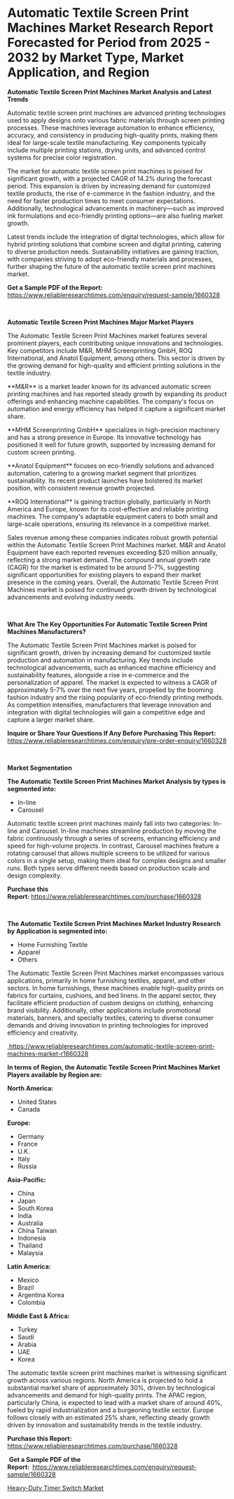 <p><h1>Automatic Textile Screen Print Machines Market Research Report Forecasted for Period from 2025 -  2032 by Market Type, Market Application, and Region</h1></p><p><strong>Automatic Textile Screen Print Machines Market Analysis and Latest Trends</strong></p>
<p><p>Automatic textile screen print machines are advanced printing technologies used to apply designs onto various fabric materials through screen printing processes. These machines leverage automation to enhance efficiency, accuracy, and consistency in producing high-quality prints, making them ideal for large-scale textile manufacturing. Key components typically include multiple printing stations, drying units, and advanced control systems for precise color registration.</p><p>The market for automatic textile screen print machines is poised for significant growth, with a projected CAGR of 14.2% during the forecast period. This expansion is driven by increasing demand for customized textile products, the rise of e-commerce in the fashion industry, and the need for faster production times to meet consumer expectations. Additionally, technological advancements in machinery—such as improved ink formulations and eco-friendly printing options—are also fueling market growth.</p><p>Latest trends include the integration of digital technologies, which allow for hybrid printing solutions that combine screen and digital printing, catering to diverse production needs. Sustainability initiatives are gaining traction, with companies striving to adopt eco-friendly materials and processes, further shaping the future of the automatic textile screen print machines market.</p></p>
<p><strong>Get a Sample PDF of the Report:&nbsp;</strong> <a href="https://www.reliableresearchtimes.com/enquiry/request-sample/1660328?utm_campaign=2007&utm_medium=2&utm_source=Github&utm_content=ia&utm_term=29032025&utm_id=automatic-textile-screen-print-machines">https://www.reliableresearchtimes.com/enquiry/request-sample/1660328</a></p>
<p>&nbsp;</p>
<p><strong>Automatic Textile Screen Print Machines Major Market Players</strong></p>
<p><p>The Automatic Textile Screen Print Machines market features several prominent players, each contributing unique innovations and technologies. Key competitors include M&R, MHM Screenprinting GmbH, ROQ International, and Anatol Equipment, among others. This sector is driven by the growing demand for high-quality and efficient printing solutions in the textile industry.</p><p>**M&R** is a market leader known for its advanced automatic screen printing machines and has reported steady growth by expanding its product offerings and enhancing machine capabilities. The company's focus on automation and energy efficiency has helped it capture a significant market share.</p><p>**MHM Screenprinting GmbH** specializes in high-precision machinery and has a strong presence in Europe. Its innovative technology has positioned it well for future growth, supported by increasing demand for custom screen printing.</p><p>**Anatol Equipment** focuses on eco-friendly solutions and advanced automation, catering to a growing market segment that prioritizes sustainability. Its recent product launches have bolstered its market position, with consistent revenue growth projected.</p><p>**ROQ International** is gaining traction globally, particularly in North America and Europe, known for its cost-effective and reliable printing machines. The company's adaptable equipment caters to both small and large-scale operations, ensuring its relevance in a competitive market.</p><p>Sales revenue among these companies indicates robust growth potential within the Automatic Textile Screen Print Machines market. M&R and Anatol Equipment have each reported revenues exceeding $20 million annually, reflecting a strong market demand. The compound annual growth rate (CAGR) for the market is estimated to be around 5-7%, suggesting significant opportunities for existing players to expand their market presence in the coming years. Overall, the Automatic Textile Screen Print Machines market is poised for continued growth driven by technological advancements and evolving industry needs.</p></p>
<p>&nbsp;</p>
<p><strong>What Are The Key Opportunities For Automatic Textile Screen Print Machines Manufacturers?</strong></p>
<p><p>The Automatic Textile Screen Print Machines market is poised for significant growth, driven by increasing demand for customized textile production and automation in manufacturing. Key trends include technological advancements, such as enhanced machine efficiency and sustainability features, alongside a rise in e-commerce and the personalization of apparel. The market is expected to witness a CAGR of approximately 5-7% over the next five years, propelled by the booming fashion industry and the rising popularity of eco-friendly printing methods. As competition intensifies, manufacturers that leverage innovation and integration with digital technologies will gain a competitive edge and capture a larger market share.</p></p>
<p><strong>Inquire or Share Your Questions If Any Before Purchasing This Report:</strong> <a href="https://www.reliableresearchtimes.com/enquiry/pre-order-enquiry/1660328?utm_campaign=2007&utm_medium=2&utm_source=Github&utm_content=ia&utm_term=29032025&utm_id=automatic-textile-screen-print-machines">https://www.reliableresearchtimes.com/enquiry/pre-order-enquiry/1660328</a></p>
<p>&nbsp;</p>
<p><strong>Market Segmentation</strong></p>
<p><strong>The Automatic Textile Screen Print Machines Market Analysis by types is segmented into:</strong></p>
<p><ul><li>In-line</li><li>Carousel</li></ul></p>
<p><p>Automatic textile screen print machines mainly fall into two categories: In-line and Carousel. In-line machines streamline production by moving the fabric continuously through a series of screens, enhancing efficiency and speed for high-volume projects. In contrast, Carousel machines feature a rotating carousel that allows multiple screens to be utilized for various colors in a single setup, making them ideal for complex designs and smaller runs. Both types serve different needs based on production scale and design complexity.</p></p>
<p><strong>Purchase this Report:&nbsp;</strong><a href="https://www.reliableresearchtimes.com/purchase/1660328?utm_campaign=2007&utm_medium=2&utm_source=Github&utm_content=ia&utm_term=29032025&utm_id=automatic-textile-screen-print-machines">https://www.reliableresearchtimes.com/purchase/1660328</a></p>
<p>&nbsp;</p>
<p><strong>The Automatic Textile Screen Print Machines Market Industry Research by Application is segmented into:</strong></p>
<p><ul><li>Home Furnishing Textile</li><li>Apparel</li><li>Others</li></ul></p>
<p><p>The Automatic Textile Screen Print Machines market encompasses various applications, primarily in home furnishing textiles, apparel, and other sectors. In home furnishings, these machines enable high-quality prints on fabrics for curtains, cushions, and bed linens. In the apparel sector, they facilitate efficient production of custom designs on clothing, enhancing brand visibility. Additionally, other applications include promotional materials, banners, and specialty textiles, catering to diverse consumer demands and driving innovation in printing technologies for improved efficiency and creativity.</p></p>
<p><a href="https://www.reliableresearchtimes.com/automatic-textile-screen-print-machines-market-r1660328?utm_campaign=2007&utm_medium=2&utm_source=Github&utm_content=ia&utm_term=29032025&utm_id=automatic-textile-screen-print-machines">&nbsp;https://www.reliableresearchtimes.com/automatic-textile-screen-print-machines-market-r1660328</a></p>
<p><strong>In terms of Region, the Automatic Textile Screen Print Machines Market Players available by Region are:</strong></p>
<p>
    <p> <strong> North America: </strong>
        <ul>
            <li>United States</li>
            <li>Canada</li>
        </ul>
        </p> 
    <p> <strong> Europe: </strong>
        <ul>
            <li>Germany</li>
            <li>France</li>
            <li>U.K.</li>
            <li>Italy</li>
            <li>Russia</li>
        </ul>
        </p> 
    <p> <strong> Asia-Pacific: </strong>
        <ul>
            <li>China</li>
            <li>Japan</li>
            <li>South Korea</li>
            <li>India</li>
            <li>Australia</li>
            <li>China Taiwan</li>
            <li>Indonesia</li>
            <li>Thailand</li>
            <li>Malaysia</li>
        </ul>
        </p> 
    <p> <strong> Latin America: </strong>
        <ul>
            <li>Mexico</li>
            <li>Brazil</li>
            <li>Argentina Korea</li>
            <li>Colombia</li>
        </ul>
        </p> 
    <p> <strong> Middle East & Africa: </strong>
        <ul>
            <li>Turkey</li>
            <li>Saudi</li>
            <li>Arabia</li>
            <li>UAE</li>
            <li>Korea</li>
        </ul>
    </p>
    </p>
<p><p>The automatic textile screen print machines market is witnessing significant growth across various regions. North America is projected to hold a substantial market share of approximately 30%, driven by technological advancements and demand for high-quality prints. The APAC region, particularly China, is expected to lead with a market share of around 40%, fueled by rapid industrialization and a burgeoning textile sector. Europe follows closely with an estimated 25% share, reflecting steady growth driven by innovation and sustainability trends in the textile industry.</p></p>
<p><strong>Purchase this Report: </strong><a href="https://www.reliableresearchtimes.com/purchase/1660328?utm_campaign=2007&utm_medium=2&utm_source=Github&utm_content=ia&utm_term=29032025&utm_id=automatic-textile-screen-print-machines">https://www.reliableresearchtimes.com/purchase/1660328</a></p>
<p>&nbsp;<strong>Get a Sample PDF of the Report:&nbsp;&nbsp;</strong><a href="https://www.reliableresearchtimes.com/enquiry/request-sample/1660328?utm_campaign=2007&utm_medium=2&utm_source=Github&utm_content=ia&utm_term=29032025&utm_id=automatic-textile-screen-print-machines">https://www.reliableresearchtimes.com/enquiry/request-sample/1660328</a></p>
<p><strong></strong></p>
<p><p><a href="https://github.com/angelajermaine/Market-Research-Report-List-6/blob/main/heavy-duty-timer-switch-market.md?utm_campaign=2007&utm_medium=2&utm_source=Github&utm_content=ia&utm_term=29032025&utm_id=automatic-textile-screen-print-machines">Heavy-Duty Timer Switch Market</a></p></p>